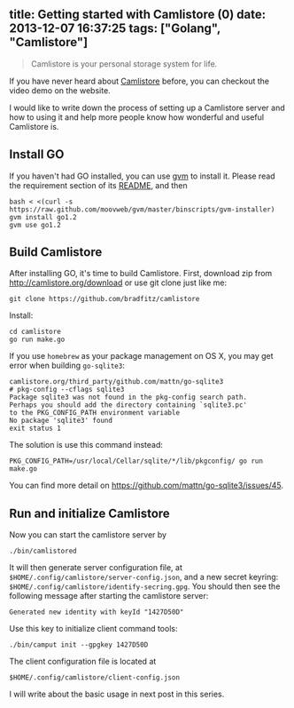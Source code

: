 title: Getting started with Camlistore (0)
date: 2013-12-07 16:37:25
tags: ["Golang", "Camlistore"]
---
> Camlistore is your personal storage system for life.

If you have never heard about [Camlistore](http://camlistore.org/) before, you can checkout the video demo on the website.

I would like to write down the process of setting up a Camlistore server and how to using it and help more people know how wonderful and useful Camlistore is.

## Install GO
If you haven't had GO installed, you can use [gvm](https://github.com/moovweb/gvm) to install it.
Please read the requirement section of its [README](https://github.com/moovweb/gvm#mac-os-x-requirements), and then
```
bash < <(curl -s https://raw.github.com/moovweb/gvm/master/binscripts/gvm-installer)
gvm install go1.2
gvm use go1.2
```

## Build Camlistore
After installing GO, it's time to build Camlistore. First, download zip from http://camlistore.org/download or use git clone just like me:
```
git clone https://github.com/bradfitz/camlistore
```
Install:
```
cd camlistore
go run make.go
```

If you use `homebrew` as your package management on OS X, you may get error when building `go-sqlite3`:
```
camlistore.org/third_party/github.com/mattn/go-sqlite3
# pkg-config --cflags sqlite3
Package sqlite3 was not found in the pkg-config search path.
Perhaps you should add the directory containing `sqlite3.pc'
to the PKG_CONFIG_PATH environment variable
No package 'sqlite3' found
exit status 1
```
The solution is use this command instead:
```
PKG_CONFIG_PATH=/usr/local/Cellar/sqlite/*/lib/pkgconfig/ go run make.go
```
You can find more detail on https://github.com/mattn/go-sqlite3/issues/45.

## Run and initialize Camlistore
Now you can start the camlistore server by
```
./bin/camlistored
```
It will then generate server configuration file, at `$HOME/.config/camlistore/server-config.json`, and a new secret keyring: `$HOME/.config/camlistore/identify-secring.gpg`.
You should then see the following message after starting the camlistore server:
```
Generated new identity with keyId "1427D50D"
```
Use this key to initialize client command tools:
```
./bin/camput init --gpgkey 1427D50D
```
The client configuration file is located at
```
$HOME/.config/camlistore/client-config.json
```

I will write about the basic usage in next post in this series.
